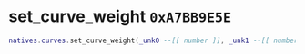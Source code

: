 # set_curve_weight `0xA7BB9E5E`

```lua
natives.curves.set_curve_weight(_unk0 --[[ number ]], _unk1 --[[ number ]])
```